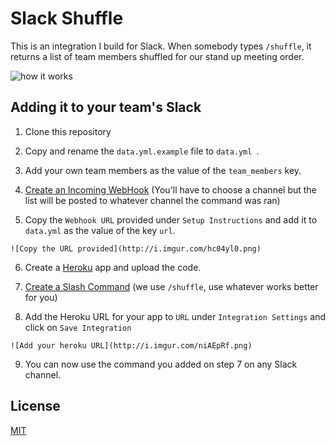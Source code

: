 # Slack Shuffle

This is an integration I build for Slack. When somebody types ```/shuffle```, it returns a list of team members shuffled for our stand up meeting order.

![how it works](http://i.imgur.com/qt5z59C.gif)

## Adding it to your team's Slack

  1. Clone this repository

  2. Copy and rename the ```data.yml.example``` file to ```data.yml ```.

  3. Add your own team members as the value of the ```team_members``` key.

  4. [Create an Incoming WebHook](https://my.slack.com/services/new/incoming-webhook) (You'll have to choose a channel but the list will be posted to whatever channel the command was ran)

  5. Copy the ```Webhook URL``` provided under ```Setup Instructions``` and add it to ```data.yml``` as the value of the key ```url```.

    ![Copy the URL provided](http://i.imgur.com/hc04yl0.png)

  6. Create a [Heroku](http://heroku.com) app and upload the code.

  7. [Create a Slash Command](https://my.slack.com/services/new/slash-commands) (we use ```/shuffle```, use whatever works better for you)

  8. Add the Heroku URL for your app to ```URL``` under ```Integration Settings``` and click on ```Save Integration```

    ![Add your heroku URL](http://i.imgur.com/niAEpRf.png)

  9. You can now use the command you added on step 7 on any Slack channel.

## License

[MIT](LICENSE)
